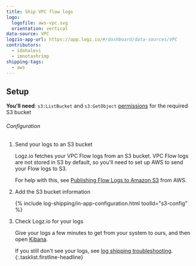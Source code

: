 ```yaml
---
title: Ship VPC flow logs
logo:
  logofile: aws-vpc.svg
  orientation: vertical
data-source: VPC
logzio-app-url: https://app.logz.io/#/dashboard/data-sources/VPC
contributors:
  - idohalevi
  - imnotashrimp
shipping-tags:
  - aws
---
```


## Setup

**You'll need**:
`s3:ListBucket` and `s3:GetObject` [permissions](https://support.logz.io/hc/en-us/articles/209486129-Troubleshooting-AWS-IAM-Configuration-for-retrieving-logs-from-a-S3-Bucket) for the required S3 bucket

###### Configuration

1.  Send your logs to an S3 bucket

    Logz.io fetches your VPC Flow logs from an S3 bucket.
    VPC Flow logs are not stored in S3 by default, so you'll need to set up AWS to send your Flow logs to S3.

    For help with this, see [Publishing Flow Logs to Amazon S3](https://docs.aws.amazon.com/vpc/latest/userguide/flow-logs-s3.html) from AWS.

2.  Add the S3 bucket information

    <!-- logzio-inject:s3-config -->

    {% include log-shipping/in-app-configuration.html toolId="s3-config" %}

3.  Check Logz.io for your logs

    Give your logs a few minutes to get from your system to ours, and then open [Kibana](https://app.logz.io/#/dashboard/kibana).

    If you still don't see your logs, see [log shipping troubleshooting]({{site.baseurl}}/user-guide/log-shipping/log-shipping-troubleshooting.html).
{:.tasklist.firstline-headline}
